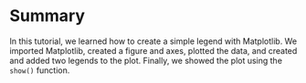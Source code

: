 # Summary

In this tutorial, we learned how to create a simple legend with Matplotlib. We imported Matplotlib, created a figure and axes, plotted the data, and created and added two legends to the plot. Finally, we showed the plot using the `show()` function.
